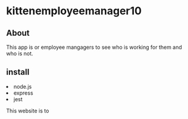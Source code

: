 # kittenemployeemanager10

## About
<p> This app is or employee mangagers to see who is working for them and who is not.</p>

## install
<li>node.js</li>
<li>express</li>
<li>jest</li>
<p> This website is to </p>

